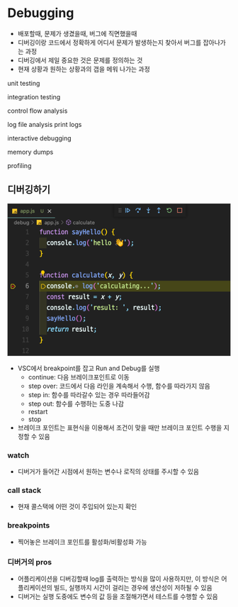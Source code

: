 # Debugging

- 배포할때, 문제가 생겼을때, 버그에 직면했을때
- 디버깅이랑 코드에서 정확하게 어디서 문제가 발생하는지 찾아서 버그를 잡아나가는 과정
- 디버깅에서 제일 중요한 것은 문제를 정의하는 것
- 현재 상황과 원하는 상황과의 갭을 메워 나가는 과정

unit testing

integration testing

control flow analysis

log file analysis print logs

interactive debugging

memory dumps

profiling

## 디버깅하기

![images/debugging/1.png](images/debugging/1.png)

- VSC에서 breakpoint를 잡고 Run and Debug를 실행
  - continue: 다음 브레이크포인트로 이동
  - step over: 코드에서 다음 라인을 계속해서 수행, 함수를 따라가지 않음
  - step in: 함수를 따라갈수 있는 경우 따라들어감
  - step out: 함수를 수행하는 도중 나감
  - restart
  - stop
- 브레이크 포인트는 표현식을 이용해서 조건이 맞을 때만 브레이크 포인트 수행을 지정할 수 있음

### watch

- 디버거가 들어간 시점에서 원하는 변수나 로직의 상태를 주시할 수 있음

### call stack

- 현재 콜스택에 어떤 것이 주입되어 있는지 확인

### breakpoints

- 찍어놓은 브레이크 포인트를 활성화/비활성화 가능

### 디버거의 pros

- 어플리케이션을 디버깅할때 log를 출력하는 방식을 많이 사용하지만, 이 방식은 어플리케이션의 빌드, 실행까지 시간이 걸리는 경우에 생산성이 저하될 수 있음
- 디버거는 실행 도중에도 변수의 값 등을 조절해가면서 테스트를 수행할 수 있음
